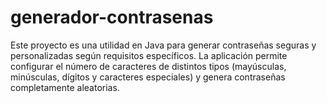 # generador-contrasenas
Este proyecto es una utilidad en Java para generar contraseñas seguras y personalizadas según requisitos específicos. La aplicación permite configurar el número de caracteres de distintos tipos (mayúsculas, minúsculas, dígitos y caracteres especiales) y genera contraseñas completamente aleatorias.


